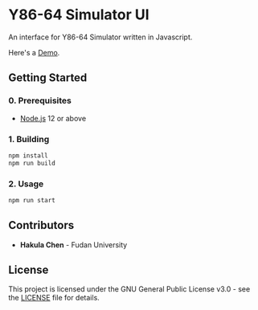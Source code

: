 # Y86-64 Simulator UI

An interface for Y86-64 Simulator written in Javascript.

Here's a [Demo](https://sim.hakula.xyz).

## Getting Started

### 0. Prerequisites

- [Node.js](https://nodejs.org/en/download) 12 or above

### 1. Building

```bash
npm install
npm run build
```

### 2. Usage

```bash
npm run start
```

## Contributors

- **Hakula Chen** - Fudan University

## License

This project is licensed under the GNU General Public License v3.0 - see the [LICENSE](https://github.com/hakula139/Y86-64-Simulator/blob/master/LICENSE) file for details.
